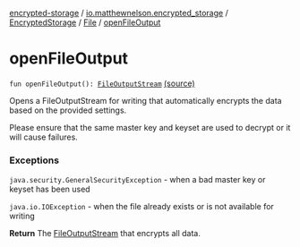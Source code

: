 [encrypted-storage](../../../index.md) / [io.matthewnelson.encrypted_storage](../../index.md) / [EncryptedStorage](../index.md) / [File](index.md) / [openFileOutput](./open-file-output.md)

# openFileOutput

`fun openFileOutput(): `[`FileOutputStream`](https://docs.oracle.com/javase/6/docs/api/java/io/FileOutputStream.html) [(source)](https://github.com/05nelsonm/encrypted-storage/blob/master/encrypted-storage/src/main/java/io/matthewnelson/encrypted_storage/EncryptedStorage.kt#L455)

Opens a FileOutputStream for writing that automatically encrypts the data based on the
provided settings.

Please ensure that the same master key and keyset are  used to decrypt or it
will cause failures.

### Exceptions

`java.security.GeneralSecurityException` - when a bad master key or keyset has been used

`java.io.IOException` - when the file already exists or is not available for writing

**Return**
The [FileOutputStream](https://docs.oracle.com/javase/6/docs/api/java/io/FileOutputStream.html) that encrypts all data.

